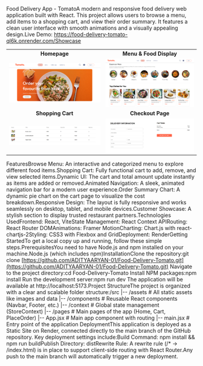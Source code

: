 Food Delivery App - TomatoA modern and responsive food delivery web application built with React. This project allows users to browse a menu, add items to a shopping cart, and view their order summary. It features a clean user interface with smooth animations and a visually appealing design.Live Demo: https://food-delivery-tomato-ql6k.onrender.com/Showcase<table><tr><td align="center"><strong>Homepage</strong></td><td align="center"><strong>Menu & Food Display</strong></td></tr><tr><td><img src="./screenshots/homepage.jpg" alt="Homepage view of the Tomato app showing a header with a large food image and a call to action." width="100%"></td><td><img src="./screenshots/menu.jpg" alt="Menu section showing categories like Salad, Rolls, and Deserts, with a grid of top dishes below." width="100%"></td></tr><tr><td align="center"><strong>Shopping Cart</strong></td><td align="center"><strong>Checkout Page</strong></td></tr><tr><td><img src="./screenshots/cart.png" alt="Shopping cart view showing a table of items with their title, price, quantity, and total." width="100%"></td><td><img src="./screenshots/checkout.png" alt="Checkout screen with a form for delivery information on the left and cart totals on the right." width="100%"></td></tr></table>FeaturesBrowse Menu: An interactive and categorized menu to explore different food items.Shopping Cart: Fully functional cart to add, remove, and view selected items.Dynamic UI: The cart and total amount update instantly as items are added or removed.Animated Navigation: A sleek, animated navigation bar for a modern user experience.Order Summary Chart: A dynamic pie chart on the cart page to visualize the cost breakdown.Responsive Design: The layout is fully responsive and works seamlessly on desktop, tablet, and mobile devices.Customer Showcase: A stylish section to display trusted restaurant partners.Technologies UsedFrontend: React, ViteState Management: React Context APIRouting: React Router DOMAnimations: Framer MotionCharting: Chart.js with react-chartjs-2Styling: CSS3 with Flexbox and GridDeployment: RenderGetting StartedTo get a local copy up and running, follow these simple steps.PrerequisitesYou need to have Node.js and npm installed on your machine.Node.js (which includes npm)InstallationClone the repository:git clone [https://github.com/ADITYAARYAN-01/Food-Delivery-Tomato.git](https://github.com/ADITYAARYAN-01/Food-Delivery-Tomato.git)
Navigate to the project directory:cd Food-Delivery-Tomato
Install NPM packages:npm install
Run the development server:npm run dev
The application will be available at http://localhost:5173.Project StructureThe project is organized with a clear and scalable folder structure:/src
|-- /assets         # All static assets like images and data
|-- /components     # Reusable React components (Navbar, Footer, etc.)
|-- /context        # Global state management (StoreContext)
|-- /pages          # Main pages of the app (Home, Cart, PlaceOrder)
|-- App.jsx         # Main app component with routing
|-- main.jsx        # Entry point of the application
DeploymentThis application is deployed as a Static Site on Render, connected directly to the main branch of the GitHub repository. Key deployment settings include:Build Command: npm install && npm run buildPublish Directory: distRewrite Rule: A rewrite rule (/* -> /index.html) is in place to support client-side routing with React Router.Any push to the main branch will automatically trigger a new deployment.